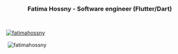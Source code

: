 <h3 align="center">Fatima Hossny - Software engineer (Flutter/Dart)</h3>
<br/>
<p align="left"> <a href="https://github.com/ryo-ma/github-profile-trophy"><img src="https://github-profile-trophy.vercel.app/?username=fatimahossny" alt="fatimahossny" /></a> </p>


<p>&nbsp;<img align="center" src="https://github-readme-stats.vercel.app/api?username=fatimahossny&show_icons=true&locale=en" alt="fatimahossny" /></p>
